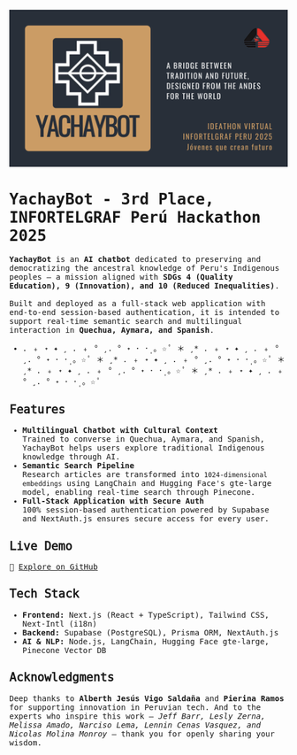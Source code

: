 ![Screenshot](/public/yachaybot.png)

<samp>

<h1>YachayBot - 3rd Place, INFORTELGRAF Perú Hackathon 2025</h1>

<p>
<strong>YachayBot</strong> is an <strong>AI chatbot</strong> dedicated to preserving and democratizing the ancestral knowledge of Peru's Indigenous peoples — a mission aligned with <strong>SDGs 4 (Quality Education), 9 (Innovation), and 10 (Reduced Inequalities)</strong>. 
<br><br>
Built and deployed as a full-stack web application with end-to-end session-based authentication, it is intended to support real-time semantic search and multilingual interaction in <strong>Quechua, Aymara, and Spanish</strong>.
</p>

* . ﹢ ˖ ✦ ¸ . ﹢ ° ¸. ° ˖ ･ ·̩ ｡ ☆ ﾟ ＊ ¸* . ﹢ ˖ ✦ ¸ . ﹢ ° ¸. ° ˖ ･ ·̩ ｡ ☆ ﾟ ＊ ¸* . ﹢ ˖ ✦ ¸ . ﹢ ° ¸. ° ˖ ･ ·̩ ｡ ☆ ﾟ ＊ ¸* . ﹢ ˖ ✦ ¸ . ﹢ ° ¸. ° ˖ ･ ·̩ ｡ ☆ ﾟ ＊ ¸* . ﹢ ˖ ✦ ¸ . ﹢ ° ¸. ° ˖ ･ ·̩ ｡ ☆ ﾟ 
<h2>𝙵𝚎𝚊𝚝𝚞𝚛𝚎𝚜</h2>

<ul>
  <li>
    <strong>Multilingual Chatbot with Cultural Context</strong><br>
    Trained to converse in Quechua, Aymara, and Spanish, YachayBot helps users explore traditional Indigenous knowledge through AI.
  </li>
  <li>
    <strong>Semantic Search Pipeline</strong><br>
    Research articles are transformed into <code>1024-dimensional embeddings</code> using LangChain and Hugging Face's gte-large model, enabling real-time search through Pinecone.
  </li>
  <li>
    <strong>Full-Stack Application with Secure Auth</strong><br>
    100% session-based authentication powered by Supabase and NextAuth.js ensures secure access for every user.
  </li>
</ul>

<h2>𝙻𝚒𝚟𝚎 𝙳𝚎𝚖𝚘</h2>

<p>
🔗 <a href="https://github.com/abigailbrionesa/yachaybot" target="_blank">Explore on GitHub</a><br>
</p>

<h2>𝚃𝚎𝚌𝚑 𝚂𝚝𝚊𝚌𝚔</h2>

<ul>
  <li><strong>Frontend:</strong> Next.js (React + TypeScript), Tailwind CSS, Next-Intl (i18n)</li>
  <li><strong>Backend:</strong> Supabase (PostgreSQL), Prisma ORM, NextAuth.js</li>
  <li><strong>AI & NLP:</strong> Node.js, LangChain, Hugging Face gte-large, Pinecone Vector DB</li>
</ul>

<h2>𝙰𝚌𝚔𝚗𝚘𝚠𝚕𝚎𝚍𝚐𝚖𝚎𝚗𝚝𝚜</h2>

<p>
Deep thanks to <strong>Alberth Jesús Vigo Saldaña</strong> and <strong>Pierina Ramos</strong> for supporting innovation in Peruvian tech. 
And to the experts who inspire this work — <em>Jeff Barr, Lesly Zerna, Melissa Amado, Narciso Lema, Lennin Cenas Vasquez, and Nicolas Molina Monroy</em> — thank you for openly sharing your wisdom.
</p>

</samp>

